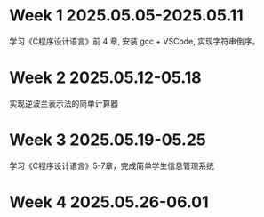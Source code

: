 # Week 1 2025.05.05-2025.05.11
学习《C程序设计语言》前 4 章, 安装 gcc + VSCode, 实现字符串倒序。
# Week 2 2025.05.12-05.18
实现逆波兰表示法的简单计算器
# Week 3 2025.05.19-05.25
学习《C程序设计语言》5-7章，完成简单学生信息管理系统
# Week 4 2025.05.26-06.01